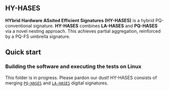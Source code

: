 ## HY-HASES

**HYbrid Hardware ASsited Efficient Signatures (HY-HASES)** is a hybrid PQ-conventional signature. **HY-HASES** combines **LA-HASES** and **PQ-HASES** via a novel nesting approach. This achieves partial aggregation, reinforced by a PQ-FS umbrella signature.

## Quick start
### Building the software and executing the tests on Linux

This folder is in progress. Please pardon our dust!
HY-HASES consists of merging [`PQ-HASES`](pqhases/) and [`LA-HASES`](lahases/) digital signatures.

